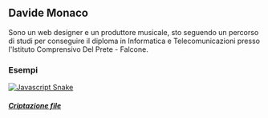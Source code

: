 ## Davide Monaco

Sono un web designer e un produttore musicale, sto seguendo un percorso di studi per conseguire il diploma in Informatica e Telecomunicazioni presso l'Istituto Comprensivo Del Prete - Falcone.

### Esempi

[![Javascript Snake](https://m.gjcdn.net/game-thumbnail/400/482519-crop0_3_642_365-pmnaypnr-v4.webp)](https://Davidemonaco.github.io/javascriptsnake)
##### [Criptazione file](https://raw.githubusercontent.com/Davidemonaco/dataencrypter/main/mainscript.py)

